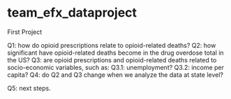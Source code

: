 # team_efx_dataproject
First Project

Q1: how do opioid prescriptions relate to opioid-related deaths?
Q2: how significant have opioid-related deaths become in the drug overdose total in the US?
Q3: are opioid prescriptions and opioid-related deaths related to socio-economic variables, such as:
        Q3.1: unemployment?
        Q3.2: income per capita?
Q4: do Q2 and Q3 change when we analyze the data at state level?

Q5: next steps.